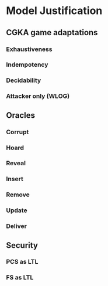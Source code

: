 # Model Justification


## CGKA game adaptations

### Exhaustiveness

### Indempotency

### Decidability

### Attacker only (WLOG)


## Oracles

### Corrupt

### Hoard

### Reveal

### Insert

### Remove

### Update

### Deliver


## Security

### PCS as LTL

### FS as LTL